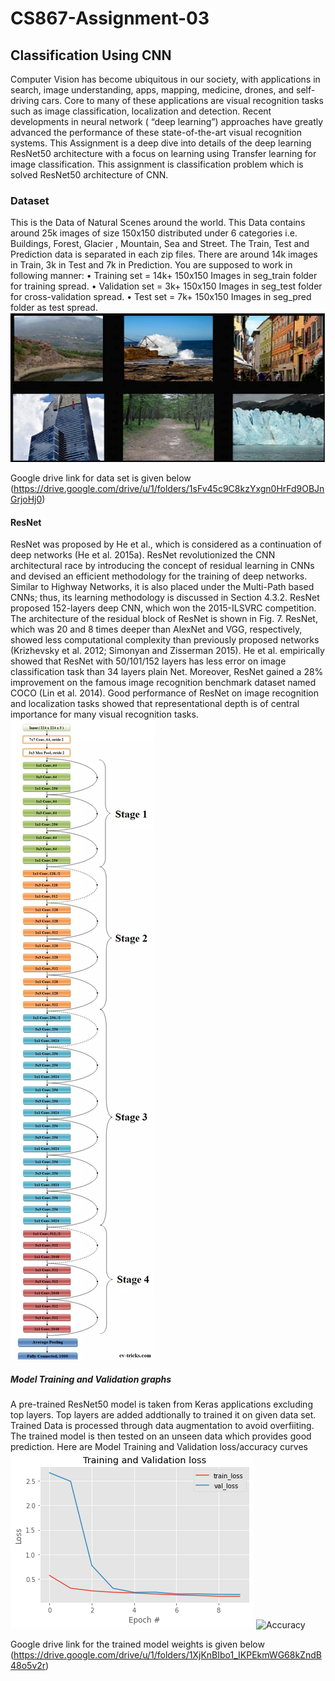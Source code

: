# CS867-Assignment-03
##  Classification Using CNN
Computer Vision has become ubiquitous in our society, with applications in search, image understanding, apps, mapping, medicine, drones, and self-driving cars. Core to many of these applications are visual recognition tasks such as image classification, localization and detection. Recent developments in neural network ( “deep learning”) approaches have greatly advanced the performance of these state-of-the-art visual recognition systems. This Assignment is a deep dive into details of the deep learning ResNet50 architecture with a focus on learning using Transfer learning for image classification.
This assignment is classification problem which is solved ResNet50 architecture of CNN.
### Dataset
This is the Data of Natural Scenes around the world.
This Data contains around 25k images of size 150x150 distributed under 6 categories
i.e. Buildings, Forest, Glacier , Mountain, Sea and Street.
The Train, Test and Prediction data is separated in each zip files. There are around 14k images in
Train, 3k in Test and 7k in Prediction.
You are supposed to work in following manner:
• Training set = 14k+ 150x150 Images in seg_train folder for training spread.
• Validation set = 3k+ 150x150 Images in seg_test folder for cross-validation spread.
• Test set = 7k+ 150x150 Images in seg_pred folder as test spread.
![Data](Images/Dataset.JPG)

Google drive link for data set is given below
(https://drive.google.com/drive/u/1/folders/1sFv45c9C8kzYxgn0HrFd9OBJnGrjoHj0)

#### ResNet
ResNet was proposed by He et al., which is considered as a continuation of deep networks (He et al. 2015a). ResNet revolutionized the CNN architectural race by introducing the concept of residual learning in CNNs and devised an efficient methodology for the training of deep networks. Similar to Highway Networks, it is also placed under the Multi-Path based CNNs; thus, its learning methodology is discussed in Section 4.3.2. ResNet proposed 152-layers deep CNN, which won the 2015-ILSVRC competition. The architecture of the residual block of ResNet is shown in Fig. 7. ResNet, which was 20 and 8 times deeper than AlexNet and VGG, respectively, showed less computational complexity than previously proposed networks (Krizhevsky et al. 2012; Simonyan and Zisserman 2015). He et al. empirically showed that ResNet with 50/101/152 layers has less error on image classification task than 34 layers plain Net. Moreover, ResNet gained a 28% improvement on the famous image recognition benchmark dataset named COCO (Lin et al. 2014). Good performance of ResNet on image recognition and localization tasks showed that representational depth is of central importance for many visual recognition tasks.
![architechure](Images/ResNet.PNG)

##### Model Training and Validation graphs
A pre-trained ResNet50 model is taken from Keras applications excluding top layers. Top layers are added addtionally to trained it on given data set. Trained Data is processed through data augmentation to avoid overfiiting. The trained model is then tested on an unseen data which provides good prediction. Here are Model Training and Validation loss/accuracy curves
![loss](Images/loss.PNG)
![Accuracy](Images/Accurcay.PNG)

Google drive link for the trained model weights is given below
(https://drive.google.com/drive/u/1/folders/1XjKnBIbo1_IKPEkmWG68kZndB48o5v2r)
